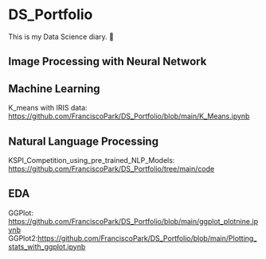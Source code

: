# DS_Portfolio
This is my Data Science diary. 📔 

## Image Processing with Neural Network

## Machine Learning
K_means with IRIS data: https://github.com/FranciscoPark/DS_Portfolio/blob/main/K_Means.ipynb

## Natural Language Processing
KSPI_Competition_using_pre_trained_NLP_Models: https://github.com/FranciscoPark/DS_Portfolio/tree/main/code

## EDA
GGPlot: https://github.com/FranciscoPark/DS_Portfolio/blob/main/ggplot_plotnine.ipynb
GGPlot2:https://github.com/FranciscoPark/DS_Portfolio/blob/main/Plotting_stats_with_ggplot.ipynb
